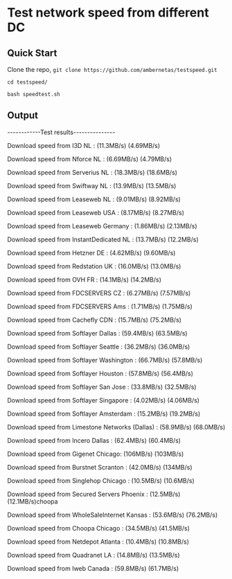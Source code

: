 Test network speed from different DC
=========

Quick Start
-----------

Clone the repo, `git clone https://github.com/ambernetas/testspeed.git`

`cd testspeed/`

`bash speedtest.sh`


Output
-----------

------------Test results---------------

Download speed from I3D NL : (11.3MB/s) (4.69MB/s)

Download speed from Nforce NL : (6.69MB/s) (4.79MB/s)

Download speed from Serverius NL : (18.3MB/s) (18.6MB/s)

Download speed from Swiftway NL : (13.9MB/s) (13.5MB/s)

Download speed from Leaseweb NL : (9.01MB/s) (8.92MB/s)

Download speed from Leaseweb USA : (8.17MB/s) (8.27MB/s)

Download speed from Leaseweb Germany : (1.86MB/s) (2.13MB/s)

Download speed from InstantDedicated NL : (13.7MB/s) (12.2MB/s)

Download speed from Hetzner DE : (4.62MB/s) (9.60MB/s)

Download speed from Redstation UK : (16.0MB/s) (13.0MB/s)

Download speed from OVH FR : (14.1MB/s) (14.2MB/s)

Download speed from FDCSERVERS CZ : (6.27MB/s) (7.57MB/s)

Download speed from FDCSERVERS Ams : (1.71MB/s) (1.75MB/s)

Download speed from Cachefly CDN : (15.7MB/s) (75.2MB/s)

Download speed from Softlayer Dallas : (59.4MB/s) (63.5MB/s)

Download speed from Softlayer Seattle : (36.2MB/s) (36.0MB/s)

Download speed from Softlayer Washington : (66.7MB/s) (57.8MB/s)

Download speed from Softlayer Houston : (57.8MB/s) (56.4MB/s)

Download speed from Softlayer San Jose : (33.8MB/s) (32.5MB/s)

Download speed from Softlayer Singapore : (4.02MB/s) (4.06MB/s)

Download speed from Softlayer Amsterdam : (15.2MB/s) (19.2MB/s)

Download speed from Limestone Networks (Dallas) : (58.9MB/s) (68.0MB/s)

Download speed from Incero Dallas : (62.4MB/s) (60.4MB/s)

Download speed from Gigenet Chicago: (106MB/s) (103MB/s)

Download speed from Burstnet Scranton : (42.0MB/s) (134MB/s)

Download speed from Singlehop Chicago : (10.5MB/s) (10.6MB/s)

Download speed from Secured Servers Phoenix : (12.5MB/s) (12.1MB/s)choopa

Download speed from WholeSaleInternet Kansas : (53.6MB/s) (76.2MB/s)

Download speed from Choopa Chicago : (34.5MB/s) (41.5MB/s)

Download speed from Netdepot Atlanta : (10.4MB/s) (10.8MB/s)

Download speed from Quadranet LA : (14.8MB/s) (13.5MB/s)

Download speed from Iweb Canada : (59.8MB/s) (61.7MB/s)
